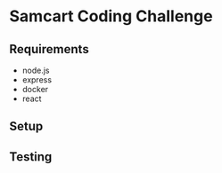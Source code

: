 # Samcart Coding Challenge


## Requirements
- node.js
- express
- docker
- react

## Setup


## Testing